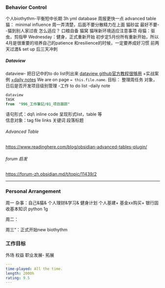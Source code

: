 ### Behavior Control
个人biothythm-平衡短中长期  3h
yml  database   周报更快一点
advanced table 
猫：  minimal influence  周一弄清楚，后面不要分散精力在上面
	 猫砂盆 最好不要--猫到别人家过夜 怎么适应？
	 口粮自备
	 猫窝
	 猫咪新环境适应注意事项
	 母猫：驱虫，剪指甲
Wednesday：健身，正式重新开始
初步定5月份所有重新开始，所以4月是很重要的培养自己的patience  和resilience的时候，一定要养成好习惯
前两天过渡& set up
后三天冲刺

##### Dataview
dataview- 把日记中的to do list列出来
[dataview github官方教程很够用](https://blacksmithgu.github.io/obsidian-dataview/)
+实战案例
[+daily notes](https://forum-zh.obsidian.md/t/topic/12257)
We are on page `= this.file.name`.
目标：
整理周任务 对象，日后是否开发项目级别管理
-工作 to do list
-daily note

```sql
dataview 
TASK 
from  "996_工作筆記/01_项目跟踪"
```

语句形式：dql\ inline code
呈现形式list，table 等   
信息对象：tag file links 关键词 段落标题



###### Advanced  Table
https://www.readinghere.com/blog/obsidian-advanced-tables-plugin/

###### forum 启发


https://forum-zh.obsidian.md/t/topic/11439/2

------
### Personal Arrangement
周一
杂事：自己&猫& 个人理财&学习& 健身计划
个人基建+ 基金xx购买+ 银行固收基本知识
python 1g


周二：


周三“：正式开始new biothythm


### 工作目标
外场
权益
职业发展- 拓展




```yaml
---
time-played: All the time.
length: 2000h
rating: 9.5
---
```
